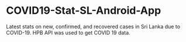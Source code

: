 # COVID19-Stat-SL-Android-App
Latest stats on new, confirmed, and recovered cases in Sri Lanka due to COVID-19. 
HPB API was used to get COVID 19 data.



